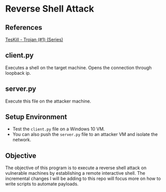 # Reverse Shell Attack
## References
[TesKill - Trojan (#1) (Series)](https://www.youtube.com/watch?v=WLHlOg-ly2U) 
## client.py
Executes a shell on the target machine. Opens the connection through loopback ip.
## server.py
Execute this file on the attacker machine. 
## Setup Environment
- Test the `client.py` file on a Windows 10 VM.
- You can also push the `server.py` file to an attacker VM and isolate the network.
## Objective
The objective of this program is to execute a reverse shell attack on vulnerable machines by establishing
a remote interactive shell. The incremental changes I will be adding to this repo will focus more on
how to write scripts to automate payloads. 
